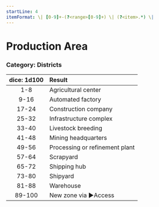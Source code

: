 ```yaml
---
startLine: 4
itemFormat: \| [0-9]+-(?<range>[0-9]+) \| (?<item>.*) \|
---
```

# Production Area
### Category: Districts

| dice: 1d100 | Result |
|:----:|:-------|
| 1-8 | Agricultural center |
| 9-16 | Automated factory |
| 17-24 | Construction company |
| 25-32 | Infrastructure complex |
| 33-40 | Livestock breeding |
| 41-48 | Mining headquarters |
| 49-56 | Processing or refinement plant |
| 57-64 | Scrapyard |
| 65-72 | Shipping hub |
| 73-80 | Shipyard |
| 81-88 | Warehouse |
| 89-100 | New zone via ▶Access |